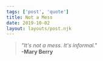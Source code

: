 ```yaml
---
tags: ['post', 'quote']
title: Not a Mess
date: 2019-10-02
layout: layouts/post.njk
---
```


> _"It's not a mess. It's informal."_  
> **-Mary Berry**
